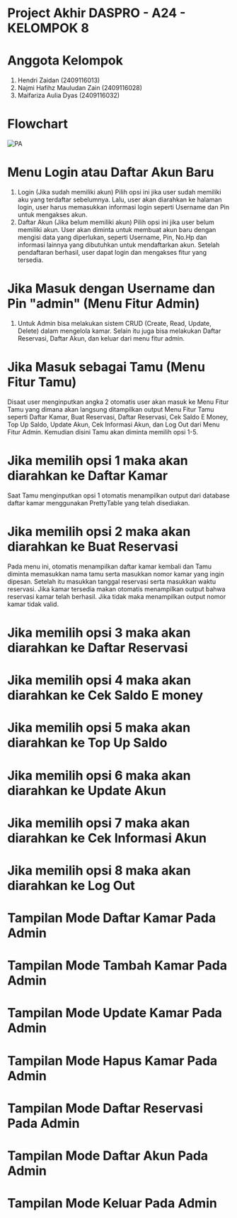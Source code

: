 # Project Akhir DASPRO - A24 - KELOMPOK 8
# Anggota Kelompok
1. Hendri Zaidan (2409116013)
2. Najmi Hafihz Mauludan Zain (2409116028)
3. Maifariza Aulia Dyas (2409116032)

# Flowchart
![PA](https://github.com/user-attachments/assets/44d6863b-ad44-4438-ba6b-4b0b084d1f11) 

# Menu Login atau Daftar Akun Baru
1. Login (Jika sudah memiliki akun)
   Pilih opsi ini jika user sudah memiliki aku yang terdaftar sebelumnya. Lalu, user akan diarahkan ke halaman login, user harus memasukkan informasi login seperti Username dan Pin untuk mengakses akun.
2. Daftar Akun (Jika belum memiliki akun)
   Pilih opsi ini jika user belum memiliki akun. User akan diminta untuk membuat akun baru dengan mengisi data yang diperlukan, seperti Username, Pin, No.Hp dan informasi lainnya yang dibutuhkan untuk mendaftarkan akun. Setelah pendaftaran berhasil, user dapat login dan mengakses fitur yang tersedia. 

# Jika Masuk dengan Username dan Pin "admin" (Menu Fitur Admin)
1. Untuk Admin bisa melakukan sistem CRUD (Create, Read, Update, Delete) dalam mengelola kamar. Selain itu juga bisa melakukan Daftar Reservasi, Daftar Akun, dan keluar dari menu fitur admin.

# Jika Masuk sebagai Tamu (Menu Fitur Tamu)
Disaat user menginputkan angka 2 otomatis user akan masuk ke Menu Fitur Tamu yang dimana akan langsung ditampilkan output Menu Fitur Tamu seperti Daftar Kamar, Buat Reservasi, Daftar Reservasi, Cek Saldo E Money, Top Up Saldo, Update Akun, Cek Informasi Akun, dan Log Out dari Menu Fitur Admin. Kemudian disini Tamu akan diminta memilih opsi 1-5.

# Jika memilih opsi 1 maka akan diarahkan ke Daftar Kamar
Saat Tamu menginputkan opsi 1 otomatis menampilkan output dari database daftar kamar menggunakan PrettyTable yang telah disediakan.

# Jika memilih opsi 2 maka akan diarahkan ke Buat Reservasi
Pada menu ini, otomatis menampilkan daftar kamar kembali dan Tamu diminta memasukkan nama tamu serta masukkan nomor kamar yang ingin dipesan. Setelah itu masukkan tanggal reservasi serta masukkan waktu reservasi. Jika kamar tersedia makan otomatis menampilkan output bahwa reservasi kamar telah berhasil. Jika tidak maka menampilkan output nomor kamar tidak valid.

# Jika memilih opsi 3 maka akan diarahkan ke Daftar Reservasi

# Jika memilih opsi 4 maka akan diarahkan ke Cek Saldo E money

# Jika memilih opsi 5 maka akan diarahkan ke Top Up Saldo

# Jika memilih opsi 6 maka akan diarahkan ke Update Akun

# Jika memilih opsi 7 maka akan diarahkan ke Cek Informasi Akun

# Jika memilih opsi 8 maka akan diarahkan ke Log Out

# Tampilan Mode Daftar Kamar Pada Admin

# Tampilan Mode Tambah Kamar Pada Admin

# Tampilan Mode Update Kamar Pada Admin

# Tampilan Mode Hapus Kamar Pada Admin

# Tampilan Mode Daftar Reservasi Pada Admin

# Tampilan Mode Daftar Akun Pada Admin

# Tampilan Mode Keluar Pada Admin


